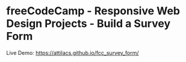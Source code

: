 # freeCodeCamp - Responsive Web Design Projects - Build a Survey Form
Live Demo: https://attilacs.github.io/fcc_survey_form/